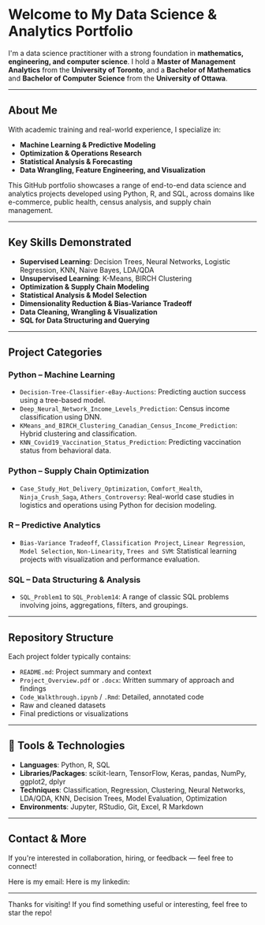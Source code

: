 # Welcome to My Data Science & Analytics Portfolio

I'm a data science practitioner with a strong foundation in **mathematics, engineering, and computer science**. I hold a **Master of Management Analytics** from the **University of Toronto**, and a **Bachelor of Mathematics** and **Bachelor of Computer Science** from the **University of Ottawa**.

---

## About Me

With academic training and real-world experience, I specialize in:
- **Machine Learning & Predictive Modeling**
- **Optimization & Operations Research**
- **Statistical Analysis & Forecasting**
- **Data Wrangling, Feature Engineering, and Visualization**

This GitHub portfolio showcases a range of end-to-end data science and analytics projects developed using Python, R, and SQL, across domains like e-commerce, public health, census analysis, and supply chain management.

---

## Key Skills Demonstrated

- **Supervised Learning**: Decision Trees, Neural Networks, Logistic Regression, KNN, Naive Bayes, LDA/QDA
- **Unsupervised Learning**: K-Means, BIRCH Clustering
- **Optimization & Supply Chain Modeling**
- **Statistical Analysis & Model Selection**
- **Dimensionality Reduction & Bias-Variance Tradeoff**
- **Data Cleaning, Wrangling & Visualization**
- **SQL for Data Structuring and Querying**

---

## Project Categories

### **Python – Machine Learning**
- `Decision-Tree-Classifier-eBay-Auctions`: Predicting auction success using a tree-based model.
- `Deep_Neural_Network_Income_Levels_Prediction`: Census income classification using DNN.
- `KMeans_and_BIRCH_Clustering_Canadian_Census_Income_Prediction`: Hybrid clustering and classification.
- `KNN_Covid19_Vaccination_Status_Prediction`: Predicting vaccination status from behavioral data.

### **Python – Supply Chain Optimization**
- `Case_Study_Hot_Delivery_Optimization`, `Comfort_Health`, `Ninja_Crush_Saga`, `Athers_Controversy`: Real-world case studies in logistics and operations using Python for decision modeling.

### **R – Predictive Analytics**
- `Bias-Variance Tradeoff`, `Classification Project`, `Linear Regression`, `Model Selection`, `Non-Linearity`, `Trees and SVM`: Statistical learning projects with visualization and performance evaluation.

### **SQL – Data Structuring & Analysis**
- `SQL_Problem1` to `SQL_Problem14`: A range of classic SQL problems involving joins, aggregations, filters, and groupings.

---

## Repository Structure

Each project folder typically contains:
- `README.md`: Project summary and context
- `Project_Overview.pdf` or `.docx`: Written summary of approach and findings
- `Code_Walkthrough.ipynb` / `.Rmd`: Detailed, annotated code
- Raw and cleaned datasets
- Final predictions or visualizations

---

## 🔧 Tools & Technologies

- **Languages**: Python, R, SQL  
- **Libraries/Packages**: scikit-learn, TensorFlow, Keras, pandas, NumPy, ggplot2, dplyr  
- **Techniques**: Classification, Regression, Clustering, Neural Networks, LDA/QDA, KNN, Decision Trees, Model Evaluation, Optimization  
- **Environments**: Jupyter, RStudio, Git, Excel, R Markdown

---

## Contact & More

If you're interested in collaboration, hiring, or feedback — feel free to connect!

Here is my email:
Here is my linkedin: 

---

Thanks for visiting! If you find something useful or interesting, feel free to star the repo!
